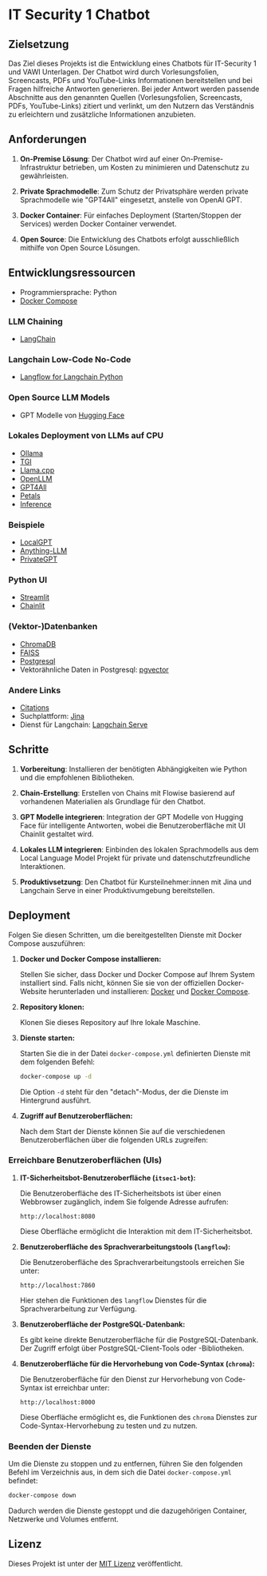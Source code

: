 # IT Security 1 Chatbot

## Zielsetzung
Das Ziel dieses Projekts ist die Entwicklung eines Chatbots für IT-Security 1 und VAWI Unterlagen. Der Chatbot wird durch Vorlesungsfolien, Screencasts, PDFs und YouTube-Links Informationen bereitstellen und bei Fragen hilfreiche Antworten generieren. Bei jeder Antwort werden passende Abschnitte aus den genannten Quellen (Vorlesungsfolien, Screencasts, PDFs, YouTube-Links) zitiert und verlinkt, um den Nutzern das Verständnis zu erleichtern und zusätzliche Informationen anzubieten.

## Anforderungen
1. **On-Premise Lösung**: Der Chatbot wird auf einer On-Premise-Infrastruktur betrieben, um Kosten zu minimieren und Datenschutz zu gewährleisten.

2. **Private Sprachmodelle**: Zum Schutz der Privatsphäre werden private Sprachmodelle wie "GPT4All" eingesetzt, anstelle von OpenAI GPT.

3. **Docker Container**: Für einfaches Deployment (Starten/Stoppen der Services) werden Docker Container verwendet.

4. **Open Source**: Die Entwicklung des Chatbots erfolgt ausschließlich mithilfe von Open Source Lösungen.

## Entwicklungsressourcen
- Programmiersprache: Python
- [Docker Compose](https://www.docker.com/blog/build-and-deploy-a-langchain-powered-chat-app-with-docker-and-streamlit/)

### LLM Chaining
- [LangChain](https://github.com/langchain-ai/langchain)

### Langchain Low-Code No-Code
- [Langflow for Langchain Python](https://github.com/logspace-ai/langflow)

### Open Source LLM Models
- GPT Modelle von [Hugging Face](https://huggingface.co)

### Lokales Deployment von LLMs auf CPU
- [Ollama](https://github.com/jmorganca/ollama)
- [TGI](https://github.com/huggingface/text-generation-inference)
- [Llama.cpp](https://github.com/ggerganov/llama.cpp)
- [OpenLLM](https://github.com/bentoml/OpenLLM)
- [GPT4All](https://github.com/nomic-ai/gpt4all)
- [Petals](https://github.com/bigscience-workshop/petals)
- [Inference](https://github.com/xorbitsai/inference)

### Beispiele
- [LocalGPT](https://github.com/PromtEngineer/localGPT)
- [Anything-LLM](https://github.com/Mintplex-Labs/anything-llm)
- [PrivateGPT](https://github.com/imartinez/privateGPT)

### Python UI
- [Streamlit](https://github.com/streamlit/streamlit)
- [Chainlit](https://github.com/Chainlit/chainlit)

### (Vektor-)Datenbanken
- [ChromaDB](https://github.com/chroma-core/chroma)
- [FAISS](https://github.com/facebookresearch/faiss)
- [Postgresql](https://www.postgresql.org)
- Vektorähnliche Daten in Postgresql: [pgvector](https://github.com/pgvector/pgvector)

### Andere Links
- [Citations](https://medium.com/@yotamabraham/in-text-citing-with-langchain-question-answering-e19a24d81e39)
- Suchplattform: [Jina](https://github.com/jina-ai/jina)
- Dienst für Langchain: [Langchain Serve](https://github.com/jina-ai/langchain-serve)


## Schritte
1. **Vorbereitung**: Installieren der benötigten Abhängigkeiten wie Python und die empfohlenen Bibliotheken.

2. **Chain-Erstellung**: Erstellen von Chains mit Flowise basierend auf vorhandenen Materialien als Grundlage für den Chatbot.

3. **GPT Modelle integrieren**: Integration der GPT Modelle von Hugging Face für intelligente Antworten, wobei die Benutzeroberfläche mit UI Chainlit gestaltet wird.

4. **Lokales LLM integrieren**: Einbinden des lokalen Sprachmodells aus dem Local Language Model Projekt für private und datenschutzfreundliche Interaktionen.

5. **Produktivsetzung**: Den Chatbot für Kursteilnehmer:innen mit Jina und Langchain Serve in einer Produktivumgebung bereitstellen.

## Deployment

Folgen Sie diesen Schritten, um die bereitgestellten Dienste mit Docker Compose auszuführen:

1. **Docker und Docker Compose installieren:**

   Stellen Sie sicher, dass Docker und Docker Compose auf Ihrem System installiert sind. Falls nicht, können Sie sie von der offiziellen Docker-Website herunterladen und installieren: [Docker](https://www.docker.com/) und [Docker Compose](https://docs.docker.com/compose/install/).

2. **Repository klonen:**

   Klonen Sie dieses Repository auf Ihre lokale Maschine.

3. **Dienste starten:**

   Starten Sie die in der Datei `docker-compose.yml` definierten Dienste mit dem folgenden Befehl:

   ```bash
   docker-compose up -d
   ```

   Die Option `-d` steht für den "detach"-Modus, der die Dienste im Hintergrund ausführt.

4. **Zugriff auf Benutzeroberflächen:**

   Nach dem Start der Dienste können Sie auf die verschiedenen Benutzeroberflächen über die folgenden URLs zugreifen:

### Erreichbare Benutzeroberflächen (UIs)

1. **IT-Sicherheitsbot-Benutzeroberfläche (`itsec1-bot`):**

   Die Benutzeroberfläche des IT-Sicherheitsbots ist über einen Webbrowser zugänglich, indem Sie folgende Adresse aufrufen:

   ```
   http://localhost:8080
   ```

   Diese Oberfläche ermöglicht die Interaktion mit dem IT-Sicherheitsbot.

2. **Benutzeroberfläche des Sprachverarbeitungstools (`langflow`):**

   Die Benutzeroberfläche des Sprachverarbeitungstools erreichen Sie unter:

   ```
   http://localhost:7860
   ```

   Hier stehen die Funktionen des `langflow` Dienstes für die Sprachverarbeitung zur Verfügung.

3. **Benutzeroberfläche der PostgreSQL-Datenbank:**

   Es gibt keine direkte Benutzeroberfläche für die PostgreSQL-Datenbank. Der Zugriff erfolgt über PostgreSQL-Client-Tools oder -Bibliotheken.

4. **Benutzeroberfläche für die Hervorhebung von Code-Syntax (`chroma`):**

   Die Benutzeroberfläche für den Dienst zur Hervorhebung von Code-Syntax ist erreichbar unter:

   ```
   http://localhost:8000
   ```

   Diese Oberfläche ermöglicht es, die Funktionen des `chroma` Dienstes zur Code-Syntax-Hervorhebung zu testen und zu nutzen.

### Beenden der Dienste

Um die Dienste zu stoppen und zu entfernen, führen Sie den folgenden Befehl im Verzeichnis aus, in dem sich die Datei `docker-compose.yml` befindet:

```bash
docker-compose down
```

Dadurch werden die Dienste gestoppt und die dazugehörigen Container, Netzwerke und Volumes entfernt.

## Lizenz
Dieses Projekt ist unter der [MIT Lizenz](https://github.com/philipempl/itsec1-bot/LICENSE) veröffentlicht.